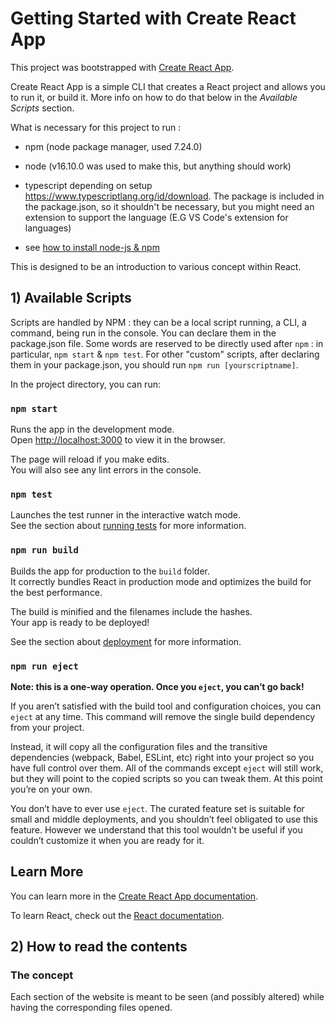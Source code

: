 # Getting Started with Create React App

This project was bootstrapped with [Create React App](https://github.com/facebook/create-react-app).

Create React App is a simple CLI that creates a React project and allows you to run it, or build it.
More info on how to do that below in the *Available Scripts* section.



What is necessary for this project to run :

- npm (node package manager, used 7.24.0)

- node (v16.10.0 was used to make this, but anything should work)

- typescript depending on setup https://www.typescriptlang.org/id/download. The package is included in the package.json, so it shouldn't be necessary, but you might need an extension to support the language (E.G VS Code's extension for languages)

- see [how to install node-js & npm](https://docs.npmjs.com/downloading-and-installing-node-js-and-npm)


This is designed to be an introduction to various concept within React.

## 1) Available Scripts

Scripts are handled by NPM : they can be a local script running, a CLI, a command, being run in the console. You can declare them in the package.json file.
Some words are reserved to be directly used after `npm` : in particular, `npm start` & `npm test`. 
For other "custom" scripts, after declaring them in your package.json, you should run `npm run [yourscriptname]`.



In the project directory, you can run:

### `npm start`

Runs the app in the development mode.\
Open [http://localhost:3000](http://localhost:3000) to view it in the browser.

The page will reload if you make edits.\
You will also see any lint errors in the console.

### `npm test`

Launches the test runner in the interactive watch mode.\
See the section about [running tests](https://facebook.github.io/create-react-app/docs/running-tests) for more information.

### `npm run build`

Builds the app for production to the `build` folder.\
It correctly bundles React in production mode and optimizes the build for the best performance.

The build is minified and the filenames include the hashes.\
Your app is ready to be deployed!

See the section about [deployment](https://facebook.github.io/create-react-app/docs/deployment) for more information.

### `npm run eject`

**Note: this is a one-way operation. Once you `eject`, you can’t go back!**

If you aren’t satisfied with the build tool and configuration choices, you can `eject` at any time. This command will remove the single build dependency from your project.

Instead, it will copy all the configuration files and the transitive dependencies (webpack, Babel, ESLint, etc) right into your project so you have full control over them. All of the commands except `eject` will still work, but they will point to the copied scripts so you can tweak them. At this point you’re on your own.

You don’t have to ever use `eject`. The curated feature set is suitable for small and middle deployments, and you shouldn’t feel obligated to use this feature. However we understand that this tool wouldn’t be useful if you couldn’t customize it when you are ready for it.

## Learn More

You can learn more in the [Create React App documentation](https://facebook.github.io/create-react-app/docs/getting-started).

To learn React, check out the [React documentation](https://reactjs.org/).


## 2) How to read the contents

### The concept
Each section of the website is meant to be seen (and possibly altered) while having the corresponding files opened.
